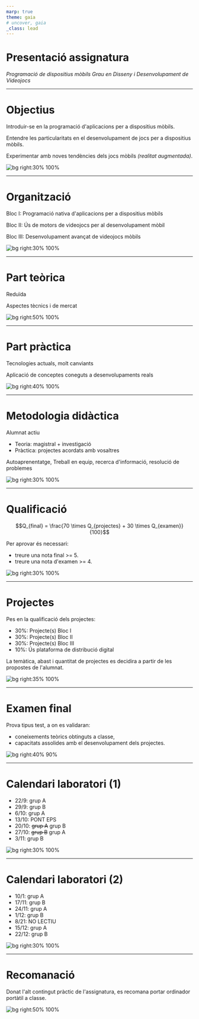 ```yaml
---
marp: true
theme: gaia
# uncover, gaia
_class: lead
---
```



<!-- _class: invert -->

# Presentació assignatura

*Programació de dispositius mòbils*
*Grau en Disseny i Desenvolupament de Videojocs*

---

# Objectius

Introduir-se en la programació d'aplicacions per a dispositius mòbils.

Entendre les particularitats en el desenvolupament de jocs per a dispositius mòbils.

Experimentar amb noves tendències dels jocs mòbils _(realitat augmentada)_.

![bg right:30% 100%](https://cdn-icons-png.flaticon.com/512/2292/2292573.png)

---

# Organització

Bloc I: Programació nativa d'aplicacions per a dispositius mòbils

Bloc II: Ús de motors de videojocs per al desenvolupament mòbil

Bloc III: Desenvolupament avançat de videojocs mòbils

![bg right:30% 100%](https://dbdzm869oupei.cloudfront.net/img/sticker/preview/4634.png)

---

# Part teòrica

Reduïda

Aspectes tècnics i de mercat

![bg right:50% 100%](https://cdn0.psicologia-online.com/es/posts/4/6/2/la_teoria_del_aprendizaje_de_piaget_2264_600.jpg)

---

# Part pràctica

Tecnologies actuals, molt canviants

Aplicació de conceptes coneguts a desenvolupaments reals

![bg right:40% 100%](https://assets.bitdegree.org/online-learning-platforms/storage/media/2019/07/mobile-games.jpg)



---

# Metodologia didàctica

Alumnat actiu
- Teoria: magistral + investigació
- Pràctica: projectes acordats amb vosaltres

Autoaprenentatge, Treball en equip, recerca d'informació, resolució de problemes

![bg right:30% 100%](https://www.colegiostrinidadvillalba.es/wp-content/uploads/2021/05/Dibujo-alumno-en-el-centro.png)

---

# Qualificació

$$Q_{final} = \frac{70 \times Q_{projectes} + 30 \times Q_{examen}}{100}$$


Per aprovar és necessari:
- treure una nota final >= 5.
- treure una nota d'examen >= 4.

![bg right:30% 100%](https://static.wixstatic.com/media/5e36dd_6e2803db3b2647229c1f88bf688bf7b8~mv2.png/v1/fill/w_673,h_372,al_c/5e36dd_6e2803db3b2647229c1f88bf688bf7b8~mv2.png)

---

# Projectes

Pes en la qualificació dels projectes:

- 30%: Projecte(s) Bloc I
- 30%: Projecte(s) Bloc II
- 30%: Projecte(s) Bloc III
- 10%: Ús plataforma de distribució digital

La temàtica, abast i quantitat de projectes es decidira a partir de les propostes de l'alumnat.

![bg right:35% 100%](https://blog.vantagecircle.com/content/images/2020/08/teamwork-and-team-building.png)

---

# Examen final

Prova tipus test, a on es validaran:
- coneixements teòrics obtinguts a classe,
- capacitats assolides amb el desenvolupament dels projectes.

![bg right:40% 90%](https://yaq.es/sites/default/files/imagecache/slideshow_promo_big/sites/yaq.es/files/images/Test.jpg)

---

# Calendari laboratori (1)

- 22/9: grup A
- 29/9: grup B
- 6/10: grup A
- 13/10: PONT EPS
- 20/10: ~~grup A~~ grup B
- 27/10: ~~grup B~~ grup A
- 3/11: grup B

![bg right:30% 100%](https://www.iconarchive.com/download/i103365/paomedia/small-n-flat/calendar.1024.png)

---

# Calendari laboratori (2)

- 10/1: grup A
- 17/11: grup B
- 24/11: grup A
- 1/12: grup B
- 8/21: NO LECTIU
- 15/12: grup A
- 22/12: grup B

![bg right:30% 100%](https://www.iconarchive.com/download/i103365/paomedia/small-n-flat/calendar.1024.png)

---

# Recomanació

Donat l'alt contingut pràctic de l'assignatura, es recomana portar ordinador portàtil a classe.

![bg right:50% 100%](https://i.dell.com/is/image/DellContent/content/dam/ss2/product-images/page/franchise/xps/9-2022-update/laptop-xps-franchise-1920x1440-mod-4-expanded-3-left-png.png?fmt=png-alpha&wid=1920&hei=1440)